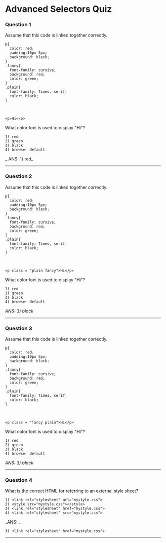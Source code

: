 # Advanced Selectors Quiz

### Question 1
Assume that this code is linked together correctly. 

    p{
      color: red;
      padding:10px 5px;
      background: black;
    }
    .fancy{
      font-family: cursive;
      background: red;
      color: green;
    }
    .plain{
      font-family: Times, serif;
      color: black;
    }  
<br>

    <p>Hi</p>
    
 What color font is used to display "Hi"?
 
    1) red
    2) green
    3) black
    4) browser default
   
_ ANS: 1) red_<hr>

### Question 2
Assume that this code is linked together correctly.

    p{
      color: red;
      padding:10px 5px;
      background: black;
    }
    .fancy{
      font-family: cursive;
      background: red;
      color: green;
    }
    .plain{
      font-family: Times, serif;
      color: black;
    }  
<br>

    <p class = "plain fancy">Hi</p>
    
What color font is used to display "Hi"?

    1) red
    2) green
    3) black
    4) browser default

_ANS: 3) black_<hr>

### Question 3
Assume that this code is linked together correctly.

    p{
      color: red;
      padding:10px 5px;
      background: black;
    }
    .fancy{
      font-family: cursive;
      background: red;
      color: green;
    }
    .plain{
      font-family: Times, serif;
      color: black;
    }  
<br>

    <p class = "fancy plain">Hi</p>
    
What color font is used to display "Hi"?

    1) red
    2) green
    3) black
    4) browser default

_ANS: 3) black_<hr>

### Question 4
What is the correct HTML for referring to an external style sheet?

    1) <link rel="stylesheet" url="mystyle.css">
    2) <style src="mystyle.css"></style>
    3) <link rel="stylesheet" href="mystyle.css">
    4) <link rel="stylesheet" src="mystyle.css">

_ANS: _

    3) <link rel="stylesheet" href="mystyle.css">
<hr>
